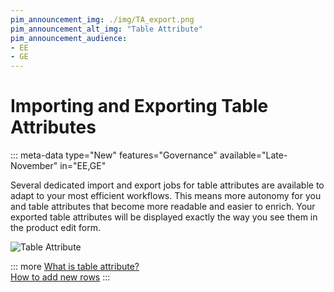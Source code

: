```yaml
---
pim_announcement_img: ./img/TA_export.png
pim_announcement_alt_img: "Table Attribute"
pim_announcement_audience:
- EE
- GE
---
```


# Importing and Exporting Table Attributes
::: meta-data type="New" features="Governance" available="Late-November" in="EE,GE"

Several dedicated import and export jobs for table attributes are available to adapt to your most efficient workflows. This means more autonomy for you and table attributes that become more readable and easier to enrich. Your exported table attributes will be displayed exactly the way you see them in the product edit form.  

![Table Attribute](../img/TA_export.png)  


::: more
[What is table attribute?](../articles/manage-multidimensional-data-in-a-table.html)  
[How to add new rows](../articles/work-on-a-product.html#use-a-table-attribute-in-your-product-page.html)
:::
